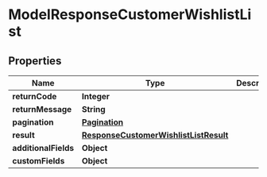 

# ModelResponseCustomerWishlistList

## Properties

Name | Type | Description | Notes
------------ | ------------- | ------------- | -------------
**returnCode** | **Integer** |  |  [optional]
**returnMessage** | **String** |  |  [optional]
**pagination** | [**Pagination**](Pagination.md) |  |  [optional]
**result** | [**ResponseCustomerWishlistListResult**](ResponseCustomerWishlistListResult.md) |  |  [optional]
**additionalFields** | **Object** |  |  [optional]
**customFields** | **Object** |  |  [optional]




